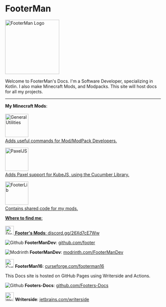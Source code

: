 # FooterMan

<img src="FM16-Dev.png" alt="FooterMan Logo" width="175" height="175"/>

Welcome to FooterMan's Docs. I'm a Software Developer, specializing in Kotlin. I also make Minecraft Mods, and Modpacks.
This site will host docs for all my projects.

---
**My Minecraft Mods**: \
\
<img src="GUtils.png" alt="General Utilities" width="75" height="75" style="inline"/> <a href="General-Utilities.md"/> \
Adds useful commands for Mod/ModPack Developers.

<img src="PaxelJS.png" alt="PaxelJS" width="75" height="75" style="inline"/> <a href="PaxelJS.md"/> \
Adds Paxel support for KubeJS, using the Cucumber Library.

<img src="footerlib.png" alt="FooterLib" width="75" height="75" style="inline" border-effect="rounded"/> <a href="FooterLib.md"/> \
Contains shared code for my mods.

**Where to find me**: \
\
<img src="discord.svg" alt="Discord" width="28" height="28"/> **Footer's Mods**: [discord.gg/26Xd7cE7Ww](https://discord.gg/26Xd7cE7Ww)

<img src="github.png" alt="Github" border-effect="rounded"/> **FooterManDev**: [github.com/footer](https://github.com/FooterManDev)

<img src="mr.png" alt="Modrinth"/> **FooterManDev**: [modrinth.com/FooterManDev](https://modrinth.com/user/FooterManDev)

<img src="cf.png" alt="Curseforge" width="28" height="28"/> **FooterMan16**: [curseforge.com/footerman16](https://www.curseforge.com/members/footerman16)

This Docs site is hosted on GitHub Pages using Writerside and Actions.

<img src="github.png" alt="Github" border-effect="rounded"/> **Footers-Docs**: [github.com/Footers-Docs](https://github.com/FooterManDev/Footers-Docs)

<img src="writerside.svg" alt="Writerside" width="28" height="28"/> **Writerside**: [jetbrains.com/writerside](https://www.jetbrains.com/writerside/)
